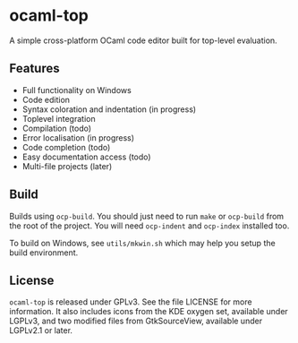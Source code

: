 ocaml-top
=========

A simple cross-platform OCaml code editor built for top-level evaluation.

## Features

* Full functionality on Windows
* Code edition
* Syntax coloration and indentation (in progress)
* Toplevel integration
* Compilation (todo)
* Error localisation (in progress)
* Code completion (todo)
* Easy documentation access (todo)
* Multi-file projects (later)

## Build

Builds using `ocp-build`. You should just need to run `make` or `ocp-build` from the root of the project. You will need `ocp-indent` and `ocp-index` installed too.


To build on Windows, see `utils/mkwin.sh` which may help you setup the build
environment.

## License

`ocaml-top` is released under GPLv3. See the file LICENSE for more
information. It also includes icons from the KDE oxygen set, available under
LGPLv3, and two modified files from GtkSourceView, available under LGPLv2.1 or
later.
